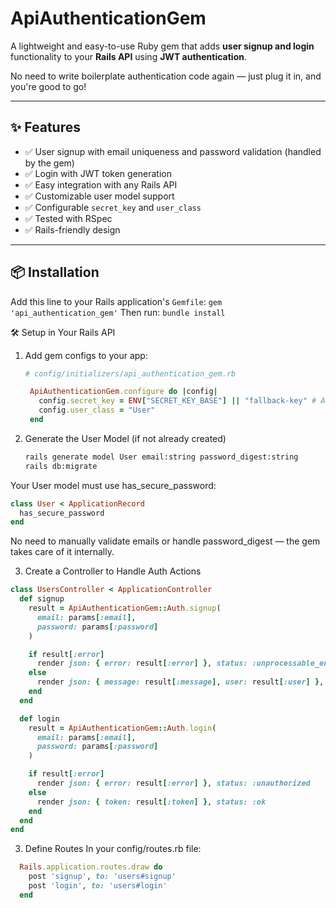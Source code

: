 # ApiAuthenticationGem

A lightweight and easy-to-use Ruby gem that adds **user signup and login** functionality to your **Rails API** using **JWT authentication**.

No need to write boilerplate authentication code again — just plug it in, and you're good to go!

---

## ✨ Features

- ✅ User signup with email uniqueness and password validation (handled by the gem)
- ✅ Login with JWT token generation
- ✅ Easy integration with any Rails API
- ✅ Customizable user model support
- ✅ Configurable `secret_key` and `user_class`
- ✅ Tested with RSpec
- ✅ Rails-friendly design

---

## 📦 Installation

Add this line to your Rails application's `Gemfile`:
`gem 'api_authentication_gem'`
Then run:
`bundle install`

🛠 Setup in Your Rails API
1. Add gem configs to your app:
   ```ruby
   # config/initializers/api_authentication_gem.rb

    ApiAuthenticationGem.configure do |config|
      config.secret_key = ENV["SECRET_KEY_BASE"] || "fallback-key" # Always set your secret_key via environment variable in production
      config.user_class = "User"
    end
   ```

2. Generate the User Model (if not already created)
   ```bash
   rails generate model User email:string password_digest:string
   rails db:migrate
   ```

Your User model must use has_secure_password:
  ```ruby
  class User < ApplicationRecord
    has_secure_password
  end
  ```
No need to manually validate emails or handle password_digest — the gem takes care of it internally.

3. Create a Controller to Handle Auth Actions

  ```ruby
  class UsersController < ApplicationController
    def signup
      result = ApiAuthenticationGem::Auth.signup(
        email: params[:email],
        password: params[:password]
      )

      if result[:error]
        render json: { error: result[:error] }, status: :unprocessable_entity
      else
        render json: { message: result[:message], user: result[:user] }, status: :created
      end
    end

    def login
      result = ApiAuthenticationGem::Auth.login(
        email: params[:email],
        password: params[:password]
      )

      if result[:error]
        render json: { error: result[:error] }, status: :unauthorized
      else
        render json: { token: result[:token] }, status: :ok
      end
    end
  end
  ```


3. Define Routes
In your config/routes.rb file:
  ```ruby
    Rails.application.routes.draw do
      post 'signup', to: 'users#signup'
      post 'login', to: 'users#login'
    end
  ```


